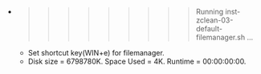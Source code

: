 * >>>>>>>>> Running inst-zclean-03-default-filemanager.sh ...
  * Set shortcut key(WIN+e) for filemanager.
  * Disk size = 6798780K. Space Used = 4K. Runtime = 00:00:00:00.

